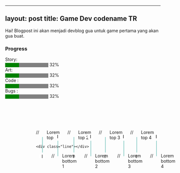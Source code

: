 <style>
  .container {
  width:80%;
  display:block;
  margin-top: 100px;
  margin-left: 100px;
}

.line {
  width: 100%;
  background: black;
  margin: 50px 0;
  height: 5px;
}

.top,
.bottom {
  display: flex;
  flex-direction: row;
}

.bottom {
  padding-left: 50px;
}

.top .top-element,
.bottom .bottom-element {
  padding: 0 25px;
  position: relative;
}

.top-element:before,
.bottom-element:before {
  content: "I";
  height: 20px;
  width: 20px;
  line-height: 20px;
  text-align: center;
  border-radius: 30px;
  background: #FFFFFF;
  color: black;
  position: absolute;
  left: 0;
}

.top-element:before {
  bottom: -63px;
}

.bottom-element:before {
  top: -63px;
}

.top-element:after,
.bottom-element:after {
  content: "";
  height: 50px;
  width: 2px;
  background: #8ACCC6;
  position: absolute;
}

.top-element:after {
  left: 10px;
  bottom: -40px;
}

.bottom-element:after {
  left: 10px;
  top: -40px;
}
  </style>
---
layout: post
title: Game Dev codename TR
---

Hai! Blogpost ini akan menjadi devblog gua untuk game pertama yang akan gua buat. 

### Progress 
<label for="file">Story:</label> <br><progress id="file" value="32" max="100" style="background-color: #fff; border-radius: 2px;"> 32% </progress> 32% <br>
<label for="file">Art:</label> <br><progress id="file" value="32" max="100" style="background-color: #fff; border-radius: 2px;"> 32% </progress> 32% <br>
<label for="file">Code :</label><br> <progress id="file" value="32" max="100" style="background-color: #fff; border-radius: 2px;"> 32% </progress> 32% <br>
<label for="file">Bugs :</label><br> <progress id="file" value="32" max="100" style="background-color: #fff; border-radius: 2px;"> 32% </progress> 32% <br>

<div class="container">

  <div class="top">
    //<div class="top-element">Lorem top 1</div>
    //<div class="top-element">Lorem top 2</div>
    //<div class="top-element">Lorem top 3</div>
    //<div class="top-element">Lorem top 4</div>
  </div>

    <div class="line"></div>

  <div class="bottom">
    //<div class="bottom-element">Lorem bottom 1</div>
    //<div class="bottom-element">Lorem bottom 2</div>
    //<div class="bottom-element">Lorem bottom 3</div>
    //<div class="bottom-element">Lorem bottom 4</div>
  </div>

</div>

